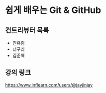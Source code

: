 # 쉽게 배우는 Git & GitHub

## 컨트리뷰터 목록

- 진유림
- 너구리
- 김준혁

## 강의 링크
https://www.inflearn.com/users/@jayjinjay